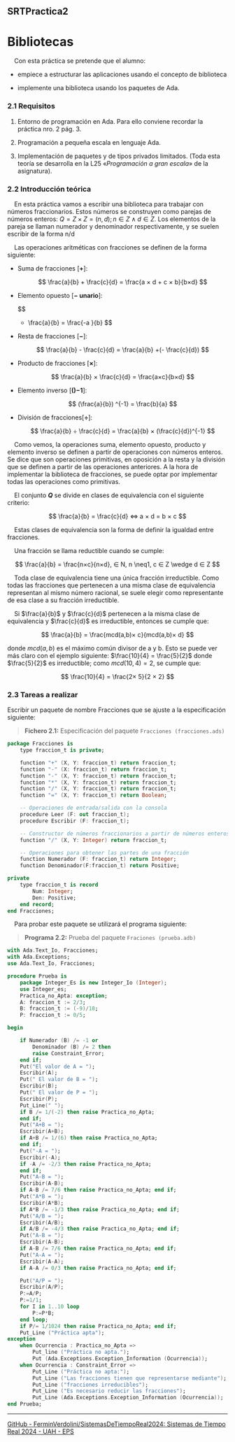 ## SRTPractica2

# Bibliotecas

    Con esta práctica se pretende que el alumno:

* empiece a estructurar las aplicaciones usando el concepto de biblioteca 

* implemente una biblioteca usando los paquetes de Ada.

### 2.1 Requisitos

1. Entorno de programación en Ada. Para ello conviene recordar la práctica nro. 2 pág. 3.

2. Programación a pequeña escala en lenguaje Ada.

3. Implementación de paquetes y de tipos privados limitados. (Toda esta teoría se desarrolla en la L25 «*Programación a gran escala*» de la asignatura).

### 2.2 Introducción teórica

    En esta práctica vamos a escribir una biblioteca para trabajar con números fraccionarios. Estos números se construyen como parejas de números enteros: $Q = Z × Z = {(n, d); n ∈ Z \wedge d ∈ Z}$. Los elementos de la pareja se llaman numerador y denominador respectivamente, y se suelen escribir de la forma n/d

    Las operaciones aritméticas con fracciones se definen de la forma siguiente:

* Suma de fracciones [**+**]:
  
  $$
  \frac{a}{b} + \frac{c}{d} = \frac{a × d + c × b}{b×d} 
  $$

* Elemento opuesto [**− unario**]:
  
  $$
  - \frac{a}{b} = \frac{-a }{b} 
  $$

* Resta de fracciones [**−**]:
  
  $$
  \frac{a}{b} - \frac{c}{d} = \frac{a}{b} +(- \frac{c}{d}) 
  $$

* Producto de fracciones [**×**]: 
  
  $$
  \frac{a}{b} × \frac{c}{d} = \frac{a×c}{b×d}
  $$

* Elemento inverso [**()−1**]: 
  
  $$
  (\frac{a}{b}) ^{-1} = \frac{b}{a}
  $$

* División de fracciones[**÷**]:
  
  $$
  \frac{a}{b} ÷ \frac{c}{d} = \frac{a}{b} × (\frac{c}{d})^{-1}
  $$

    Como vemos, la operaciones suma, elemento opuesto, producto y elemento inverso se definen a partir de operaciones con números enteros. Se dice que son operaciones primitivas, en oposición a la resta y la división que se definen a partir de las operaciones anteriores. A la hora de implementar la biblioteca de fracciones, se puede optar por implementar todas las operaciones como primitivas.

    El conjunto ***Q*** se divide en clases de equivalencia con el siguiente criterio:   

$$
\frac{a}{b} = \frac{c}{d} ⇔ a × d = b × c
$$

    Estas clases de equivalencia son la forma de definir la igualdad entre fracciones. 

    Una fracción se llama reductible cuando se cumple:

$$
\frac{a}{b} = \frac{n×c}{n×d}, ∈ N, n \neq1, c ∈ Z \wedge d ∈ Z
$$

    Toda clase de equivalencia tiene una única fracción irreductible. Como todas las fracciones que pertenecen a una misma clase de equivalencia representan al mismo número racional, se suele elegir como representante de esa clase a su fracción irreductible.

    Si $\frac{a}{b}$ y $\frac{c}{d}$ pertenecen a la misma clase de equivalencia y $\frac{c}{d}$ es irreductible, entonces se cumple que:

$$
\frac{a}{b} = \frac{mcd(a,b)× c}{mcd(a,b)× d}
$$

donde $mcd(a, b)$ es el máximo común divisor de a y b. Esto se puede ver más claro con el ejemplo siguiente: $\frac{10}{4} = \frac{5}{2}$ donde $\frac{5}{2}$ es irreductible; como $mcd(10, 4) = 2$, se cumple que:

$$
\frac{10}{4} = \frac{2× 5}{2 × 2}
$$

### 2.3 Tareas a realizar

Escribir un paquete de nombre Fracciones que se ajuste a la especificación siguiente:

> **Fichero 2.1:** Especificación del paquete `Fracciones (fracciones.ads)`

```ada
package Fracciones is
    type fraccion_t is private;

    function "+" (X, Y: fraccion_t) return fraccion_t;
    function "-" (X: fraccion_t) return fraccion_t;
    function "-" (X, Y: fraccion_t) return fraccion_t;
    function "*" (X, Y: fraccion_t) return fraccion_t;
    function "/" (X, Y: fraccion_t) return fraccion_t;
    function "=" (X, Y: fraccion_t) return Boolean;

    -- Operaciones de entrada/salida con la consola
    procedure Leer (F: out fraccion_t);
    procedure Escribir (F: fraccion_t);

    -- Constructor de números fraccionarios a partir de números enteros
    function "/" (X, Y: Integer) return fraccion_t;

    -- Operaciones para obtener las partes de una fracción
    function Numerador (F: fraccion_t) return Integer;
    function Denominador(F:fraccion_t) return Positive;

private
    type fraccion_t is record
        Num: Integer;
        Den: Positive;
    end record;
end Fracciones;
```

    Para probar este paquete se utilizará el programa siguiente:

> **Programa 2.2:** Prueba del paquete `Fraciones (prueba.adb)`

```ada
with Ada.Text_Io, Fracciones;
with Ada.Exceptions;
use Ada.Text_Io, Fracciones;

procedure Prueba is
    package Integer_Es is new Integer_Io (Integer);
    use Integer_es;
    Practica_no_Apta: exception;
    A: fraccion_t := 2/3;
    B: fraccion_t := (-9)/18;
    P: fraccion_t := 0/5;

begin

    if Numerador (B) /= -1 or
        Denominador (B) /= 2 then
        raise Constraint_Error;
    end if;
    Put("El valor de A = ");
    Escribir(A);
    Put(" El valor de B = ");
    Escribir(B);
    Put(" El valor de P = ");
    Escribir(P);
    Put_Line(" ");
    if B /= 1/(-2) then raise Practica_no_Apta;
    end if;
    Put("A+B = ");
    Escribir(A+B);
    if A+B /= 1/(6) then raise Practica_no_Apta;
    end if;
    Put("-A = ");
    Escribir(-A);
    if -A /= -2/3 then raise Practica_no_Apta;
    end if;
    Put("A-B = ");
    Escribir(A-B);
    if A-B /= 7/6 then raise Practica_no_Apta; end if;
    Put("A*B = ");
    Escribir(A*B);
    if A*B /= -1/3 then raise Practica_no_Apta; end if;
    Put("A/B = ");
    Escribir(A/B);
    if A/B /= -4/3 then raise Practica_no_Apta; end if;
    Put("A-B = ");
    Escribir(A-B);
    if A-B /= 7/6 then raise Practica_no_Apta; end if;
    Put("A-A = ");
    Escribir(A-A);
    if A-A /= 0/3 then raise Practica_no_Apta; end if;

    Put("A/P = ");
    Escribir(A/P);
    P:=A/P;
    P:=1/1;
    for I in 1..10 loop
        P:=P*B;
    end loop;
    if P/= 1/1024 then raise Practica_no_Apta; end if;
    Put_Line ("Práctica apta");
exception
    when Ocurrencia : Practica_no_Apta =>
        Put_line ("Práctica no apta.");
        Put (Ada.Exceptions.Exception_Information (Ocurrencia));
    when Ocurrencia : Constraint_Error =>
        Put_Line ("Práctica no apta:");
        Put_Line ("Las fracciones tienen que representarse mediante");
        Put_Line ("fracciones irreducibles");
        Put_Line ("Es necesario reducir las fracciones");
        Put_Line (Ada.Exceptions.Exception_Information (Ocurrencia));
end Prueba;
```

---
[GitHub - FerminVerdolini/SistemasDeTiempoReal2024: Sistemas de Tiempo Real 2024 - UAH - EPS](https://github.com/FerminVerdolini/SistemasDeTiempoReal2024)
